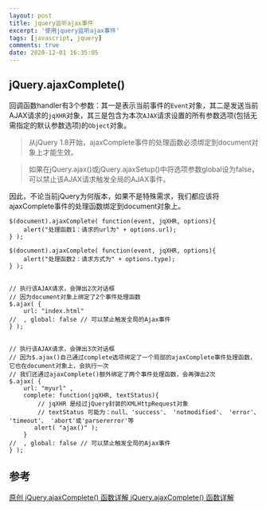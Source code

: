 ```yaml
---
layout: post
title: jquery监听ajax事件
excerpt: '使用jquery监听ajax事件'
tags: [javascript, jquery]
comments: true
date: 2020-12-01 16:35:05
---
```


## jQuery.ajaxComplete()

回调函数handler有3个参数：其一是表示当前事件的`Event`对象，其二是发送当前AJAX请求的`jqXHR`对象，其三是包含为本次`AJAX`请求设置的所有参数选项(包括无需指定的默认参数选项)的`Object`对象。

> 从jQuery 1.8开始，ajaxComplete事件的处理函数必须绑定到document对象上才能生效。

> 如果在jQuery.ajax()或jQuery.ajaxSetup()中将选项参数global设为false，可以禁止该AJAX请求触发全局的AJAX事件。

因此，不论当前jQuery为何版本，如果不是特殊需求，我们都应该将ajaxComplete事件的处理函数绑定到document对象上。
```
$(document).ajaxComplete( function(event, jqXHR, options){
	alert("处理函数1：请求的url为" + options.url);
} );

$(document).ajaxComplete( function(event, jqXHR, options){
	alert("处理函数2：请求方式为" + options.type);
} );


// 执行该AJAX请求，会弹出2次对话框
// 因为document对象上绑定了2个事件处理函数
$.ajax( {
	url: "index.html"
// 	, global: false // 可以禁止触发全局的Ajax事件
} );


// 执行该AJAX请求，会弹出3次对话框
// 因为$.ajax()自己通过complete选项绑定了一个局部的ajaxComplete事件处理函数，它也在document对象上，会执行一次
// 我们还通过ajaxComplete()额外绑定了两个事件处理函数，会再弹出2次
$.ajax( {
	url: "myurl" ,
	complete: function(jqXHR, textStatus){
		// jqXHR 是经过jQuery封装的XMLHttpRequest对象
        // textStatus 可能为：null、'success'、 'notmodified'、 'error'、 'timeout'、 'abort'或'parsererror'等
       alert( "ajax()" );
	}
// 	, global: false // 可以禁止触发全局的Ajax事件
} );
```
## 参考
[原创 jQuery.ajaxComplete() 函数详解
](https://codeplayer.vip/p/j7ssg)
[jQuery.ajaxComplete() 函数详解](https://www.cnblogs.com/WuXuanKun/p/6195325.html)

